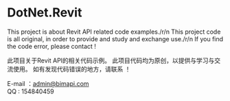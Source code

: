 # DotNet.Revit

This project is about Revit API related code examples./r/n
This project code is all original, in order to provide and study and exchange use./r/n
If you find the code error, please contact !

此项目关于Revit API的相关代码示例。
此项目代码均为原创，以提供与学习与交流使用。
如有发现代码错误的地方，请联系 ！
 




E-mail ：admin@bimapi.com   
QQ   : 154840459